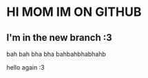 <h1>HI MOM IM ON GITHUB</h1>

<h2>I'm in the new branch :3 </h2>
bah bah bha bha bahbahbhabhahb

hello again :3